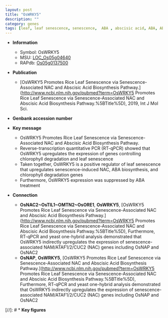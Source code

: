 ```yaml
---
layout: post
title: "OsWRKY5"
description: ""
category: genes
tags: [leaf, leaf senescence, senescence,  ABA , abscisic acid, ABA, ABA biosynthesis, abscisic acid biosynthesis]
---
```


* **Information**  
    + Symbol: OsWRKY5  
    + MSU: [LOC_Os05g04640](http://rice.plantbiology.msu.edu/cgi-bin/ORF_infopage.cgi?orf=LOC_Os05g04640)  
    + RAPdb: [Os05g0137500](http://rapdb.dna.affrc.go.jp/viewer/gbrowse_details/irgsp1?name=Os05g0137500)  

* **Publication**  
    + [OsWRKY5 Promotes Rice Leaf Senescence via Senescence-Associated NAC and Abscisic Acid Biosynthesis Pathway.](http://www.ncbi.nlm.nih.gov/pubmed?term=OsWRKY5 Promotes Rice Leaf Senescence via Senescence-Associated NAC and Abscisic Acid Biosynthesis Pathway.%5BTitle%5D), 2019, Int J Mol Sci.

* **Genbank accession number**  

* **Key message**  
    + OsWRKY5 Promotes Rice Leaf Senescence via Senescence-Associated NAC and Abscisic Acid Biosynthesis Pathway.
    + Reverse-transcription quantitative PCR (RT-qPCR) showed that OsWRKY5 upregulates the expression of genes controlling chlorophyll degradation and leaf senescence
    + Taken together, OsWRKY5 is a positive regulator of leaf senescence that upregulates senescence-induced NAC, ABA biosynthesis, and chlorophyll degradation genes
    + Furthermore, OsWRKY5 expression was suppressed by ABA treatment

* **Connection**  
    + __OsNAC2~OsTIL1~OMTN2~OsORE1__, __OsWRKY5__, [OsWRKY5 Promotes Rice Leaf Senescence via Senescence-Associated NAC and Abscisic Acid Biosynthesis Pathway.](http://www.ncbi.nlm.nih.gov/pubmed?term=OsWRKY5 Promotes Rice Leaf Senescence via Senescence-Associated NAC and Abscisic Acid Biosynthesis Pathway.%5BTitle%5D),  Furthermore, RT-qPCR and yeast one-hybrid analysis demonstrated that OsWRKY5 indirectly upregulates the expression of senescence-associated NAM/ATAF1/2/CUC2 (NAC) genes including OsNAP and OsNAC2
    + __OsNAP__, __OsWRKY5__, [OsWRKY5 Promotes Rice Leaf Senescence via Senescence-Associated NAC and Abscisic Acid Biosynthesis Pathway.](http://www.ncbi.nlm.nih.gov/pubmed?term=OsWRKY5 Promotes Rice Leaf Senescence via Senescence-Associated NAC and Abscisic Acid Biosynthesis Pathway.%5BTitle%5D),  Furthermore, RT-qPCR and yeast one-hybrid analysis demonstrated that OsWRKY5 indirectly upregulates the expression of senescence-associated NAM/ATAF1/2/CUC2 (NAC) genes including OsNAP and OsNAC2

[//]: # * **Key figures**  


